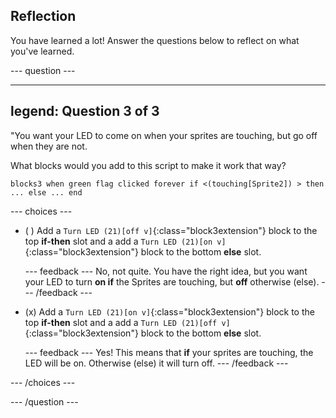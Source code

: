 ## Reflection

You have learned a lot! Answer the questions below to reflect on what you've learned.

--- question ---

---
legend: Question 3 of 3
---

"You want your LED to come on when your sprites are touching, but go off when they are not.

What blocks would you add to this script to make it work that way?

`blocks3
when green flag clicked
forever
if <(touching[Sprite2]) > then
  ...
else
  ...
end`

--- choices ---

- ( ) Add a `Turn LED (21)[off v]`{:class="block3extension"} block to the top **if-then** slot and a add a `Turn LED (21)[on v]`{:class="block3extension"} block to the bottom **else** slot.

  --- feedback --- No, not quite. You have the right idea, but you want your LED to turn **on if** the Sprites are touching, but **off** otherwise (else). --- /feedback ---

- (x) Add a `Turn LED (21)[on v]`{:class="block3extension"} block to the top **if-then** slot and a add a `Turn LED (21)[off v]`{:class="block3extension"} block to the bottom **else** slot.

  --- feedback --- Yes! This means that **if** your sprites are touching, the LED will be on. Otherwise (else) it will turn off. --- /feedback ---

--- /choices ---

--- /question ---